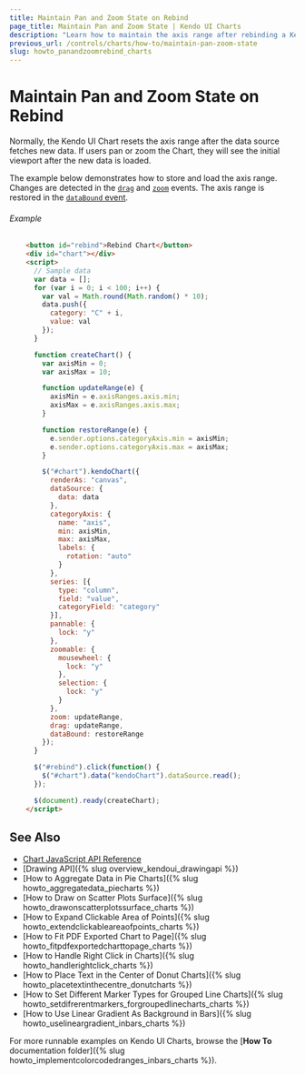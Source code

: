 ```yaml
---
title: Maintain Pan and Zoom State on Rebind
page_title: Maintain Pan and Zoom State | Kendo UI Charts
description: "Learn how to maintain the axis range after rebinding a Kendo UI Chart."
previous_url: /controls/charts/how-to/maintain-pan-zoom-state
slug: howto_panandzoomrebind_charts
---
```


# Maintain Pan and Zoom State on Rebind

Normally, the Kendo UI Chart resets the axis range after the data source fetches new data. If users pan or zoom the Chart, they will see the initial viewport after the new data is loaded.

The example below demonstrates how to store and load the axis range. Changes are detected in the [`drag`](/api/javascript/dataviz/ui/chart#events-drag) and [`zoom`](/api/javascript/dataviz/ui/chart#events-zoom) events. The axis range is restored in the [`dataBound` event](/api/javascript/dataviz/ui/chart#events-dataBound).

###### Example

```html
    <button id="rebind">Rebind Chart</button>
    <div id="chart"></div>
    <script>
      // Sample data
      var data = [];
      for (var i = 0; i < 100; i++) {
        var val = Math.round(Math.random() * 10);
        data.push({
          category: "C" + i,
          value: val
        });
      }

      function createChart() {
        var axisMin = 0;
        var axisMax = 10;

        function updateRange(e) {
          axisMin = e.axisRanges.axis.min;
          axisMax = e.axisRanges.axis.max;
        }

        function restoreRange(e) {
          e.sender.options.categoryAxis.min = axisMin;
          e.sender.options.categoryAxis.max = axisMax;
        }

        $("#chart").kendoChart({
          renderAs: "canvas",
          dataSource: {
            data: data
          },
          categoryAxis: {
            name: "axis",
            min: axisMin,
            max: axisMax,
            labels: {
              rotation: "auto"
            }
          },
          series: [{
            type: "column",
            field: "value",
            categoryField: "category"
          }],
          pannable: {
            lock: "y"
          },
          zoomable: {
            mousewheel: {
              lock: "y"
            },
            selection: {
              lock: "y"
            }
          },
          zoom: updateRange,
          drag: updateRange,
          dataBound: restoreRange
        });
      }

      $("#rebind").click(function() {
        $("#chart").data("kendoChart").dataSource.read();
      });

      $(document).ready(createChart);
    </script>
```

## See Also

* [Chart JavaScript API Reference](/api/javascript/dataviz/ui/chart)
* [Drawing API]({% slug overview_kendoui_drawingapi %})
* [How to Aggregate Data in Pie Charts]({% slug howto_aggregatedata_piecharts %})
* [How to Draw on Scatter Plots Surface]({% slug howto_drawonscatterplotssurface_charts %})
* [How to Expand Clickable Area of Points]({% slug howto_extendclickableareaofpoints_charts %})
* [How to Fit PDF Exported Chart to Page]({% slug howto_fitpdfexportedcharttopage_charts %})
* [How to Handle Right Click in Charts]({% slug howto_handlerightclick_charts %})
* [How to Place Text in the Center of Donut Charts]({% slug howto_placetextinthecentre_donutcharts %})
* [How to Set Different Marker Types for Grouped Line Charts]({% slug howto_setdifrerentmarkers_forgroupedlinecharts_charts %})
* [How to Use Linear Gradient As Background in Bars]({% slug howto_uselineargradient_inbars_charts %})

For more runnable examples on Kendo UI Charts, browse the [**How To** documentation folder]({% slug howto_implementcolorcodedranges_inbars_charts %}).

